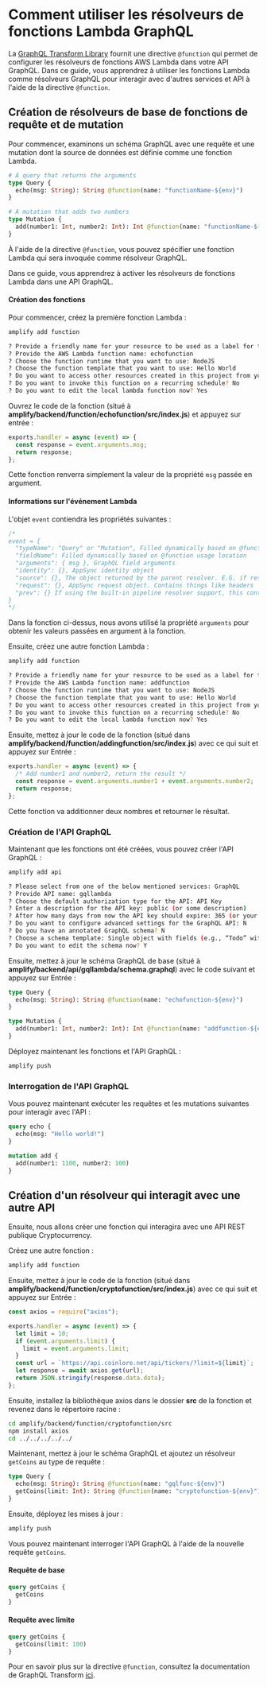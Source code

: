 # Comment utiliser les résolveurs de fonctions Lambda GraphQL

La [GraphQL Transform Library](https://docs.amplify.aws/cli/graphql-transformer/function/) fournit une directive `@function` qui permet de configurer les résolveurs de fonctions AWS Lambda dans votre API GraphQL. Dans ce guide, vous apprendrez à utiliser les fonctions Lambda comme résolveurs GraphQL pour interagir avec d'autres services et API à l'aide de la directive `@function`.

## Création de résolveurs de base de fonctions de requête et de mutation

Pour commencer, examinons un schéma GraphQL avec une requête et une mutation dont la source de données est définie comme une fonction Lambda.

```graphql
# A query that returns the arguments
type Query {
  echo(msg: String): String @function(name: "functionName-${env}")
}

# A mutation that adds two numbers
type Mutation {
  add(number1: Int, number2: Int): Int @function(name: "functionName-${env}")
}
```

À l'aide de la directive `@function`, vous pouvez spécifier une fonction Lambda qui sera invoquée comme résolveur GraphQL.

Dans ce guide, vous apprendrez à activer les résolveurs de fonctions Lambda dans une API GraphQL.

#### Création des fonctions

Pour commencer, créez la première fonction Lambda :

```sh
amplify add function

? Provide a friendly name for your resource to be used as a label for this category in the project: addingfunction
? Provide the AWS Lambda function name: echofunction
? Choose the function runtime that you want to use: NodeJS
? Choose the function template that you want to use: Hello World
? Do you want to access other resources created in this project from your Lambda function? No
? Do you want to invoke this function on a recurring schedule? No
? Do you want to edit the local lambda function now? Yes
```

Ouvrez le code de la fonction (situé à **amplify/backend/function/echofunction/src/index.js**) et appuyez sur entrée :

```js
exports.handler = async (event) => {
  const response = event.arguments.msg;
  return response;
};
```

Cette fonction renverra simplement la valeur de la propriété `msg` passée en argument.

#### Informations sur l'événement Lambda

L'objet `event` contiendra les propriétés suivantes :

```js
/*
event = {
  "typeName": "Query" or "Mutation", Filled dynamically based on @function usage location
  "fieldName": Filled dynamically based on @function usage location
  "arguments": { msg }, GraphQL field arguments
  "identity": {}, AppSync identity object
  "source": {}, The object returned by the parent resolver. E.G. if resolving field 'Post.comments', the source is the Post object
  "request": {}, AppSync request object. Contains things like headers
  "prev": {} If using the built-in pipeline resolver support, this contains the object returned by the previous function.
}
*/
```

Dans la fonction ci-dessus, nous avons utilisé la propriété `arguments` pour obtenir les valeurs passées en argument à la fonction.

Ensuite, créez une autre fonction Lambda :

```sh
amplify add function

? Provide a friendly name for your resource to be used as a label for this category in the project: addingfunction
? Provide the AWS Lambda function name: addfunction
? Choose the function runtime that you want to use: NodeJS
? Choose the function template that you want to use: Hello World
? Do you want to access other resources created in this project from your Lambda function? No
? Do you want to invoke this function on a recurring schedule? No
? Do you want to edit the local lambda function now? Yes
```

Ensuite, mettez à jour le code de la fonction (situé dans **amplify/backend/function/addingfunction/src/index.js**) avec ce qui suit et appuyez sur Entrée :

```js
exports.handler = async (event) => {
  /* Add number1 and number2, return the result */
  const response = event.arguments.number1 + event.arguments.number2;
  return response;
};
```

Cette fonction va additionner deux nombres et retourner le résultat.

### Création de l'API GraphQL

Maintenant que les fonctions ont été créées, vous pouvez créer l'API GraphQL :

```sh
amplify add api

? Please select from one of the below mentioned services: GraphQL
? Provide API name: gqllambda
? Choose the default authorization type for the API: API Key
? Enter a description for the API key: public (or some description)
? After how many days from now the API key should expire: 365 (or your preferred expiration)
? Do you want to configure advanced settings for the GraphQL API: N
? Do you have an annotated GraphQL schema? N
? Choose a schema template: Single object with fields (e.g., “Todo” with ID, name, description)
? Do you want to edit the schema now? Y
```

Ensuite, mettez à jour le schéma GraphQL de base (situé à **amplify/backend/api/gqllambda/schema.graphql**) avec le code suivant et appuyez sur Entrée :

```graphql
type Query {
  echo(msg: String): String @function(name: "echofunction-${env}")
}

type Mutation {
  add(number1: Int, number2: Int): Int @function(name: "addfunction-${env}")
}
```

Déployez maintenant les fonctions et l'API GraphQL :

```sh
amplify push
```

### Interrogation de l'API GraphQL

Vous pouvez maintenant exécuter les requêtes et les mutations suivantes pour interagir avec l'API :

```graphql
query echo {
  echo(msg: "Hello world!")
}

mutation add {
  add(number1: 1100, number2: 100)
}
```

## Création d'un résolveur qui interagit avec une autre API

Ensuite, nous allons créer une fonction qui interagira avec une API REST publique Cryptocurrency.

Créez une autre fonction :

```sh
amplify add function
```

Ensuite, mettez à jour le code de la fonction (situé dans **amplify/backend/function/cryptofunction/src/index.js**) avec ce qui suit et appuyez sur Entrée :

```javascript
const axios = require("axios");

exports.handler = async (event) => {
  let limit = 10;
  if (event.arguments.limit) {
    limit = event.arguments.limit;
  }
  const url = `https://api.coinlore.net/api/tickers/?limit=${limit}`;
  let response = await axios.get(url);
  return JSON.stringify(response.data.data);
};
```

Ensuite, installez la bibliothèque axios dans le dossier **src** de la fonction et revenez dans le répertoire racine :

```sh
cd amplify/backend/function/cryptofunction/src
npm install axios
cd ../../../../../
```

Maintenant, mettez à jour le schéma GraphQL et ajoutez un résolveur `getCoins` au type de requête :

```graphql
type Query {
  echo(msg: String): String @function(name: "gqlfunc-${env}")
  getCoins(limit: Int): String @function(name: "cryptofunction-${env}")
}
```

Ensuite, déployez les mises à jour :

```sh
amplify push
```

Vous pouvez maintenant interroger l'API GraphQL à l'aide de la nouvelle requête `getCoins`.

#### Requête de base

```graphql
query getCoins {
  getCoins
}
```

#### Requête avec limite

```graphql
query getCoins {
  getCoins(limit: 100)
}
```

Pour en savoir plus sur la directive `@function`, consultez la documentation de GraphQL Transform [ici](https://docs.amplify.aws/cli/graphql-transformer/function/).
